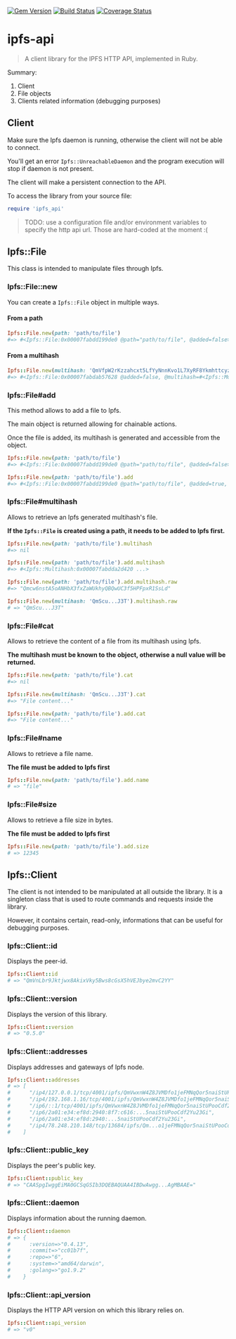 [![Gem Version](https://badge.fury.io/rb/ruby-ipfs-api.svg)](https://badge.fury.io/rb/ruby-ipfs-api)
[![Build Status](https://travis-ci.org/tbenett/ruby-ipfs-api.svg?branch=master)](https://travis-ci.org/tbenett/ruby-ipfs-api)
[![Coverage Status](https://coveralls.io/repos/github/tbenett/ruby-ipfs-api/badge.svg?branch=master)](https://coveralls.io/github/tbenett/ruby-ipfs-api?branch=master)

# ipfs-api

> A client library for the IPFS HTTP API, implemented in Ruby.

Summary:


1. Client
2. File objects
3. Clients related information (debugging purposes)


## Client

Make sure the Ipfs daemon is running, otherwise
the client will not be able to connect.

You'll get an error `Ipfs::UnreachableDaemon` and the program
execution will stop if daemon is not present.

The client will make a persistent connection to the API.

To access the library from your source file:

```ruby
require 'ipfs_api'
```

> TODO: use a configuration file and/or environment variables to specify the http api url. 
Those are hard-coded at the moment :(

## Ipfs::File

This class is intended to manipulate files through Ipfs.

### Ipfs::File::new

You can create a `Ipfs::File` object in multiple ways.

#### From a path

```ruby
Ipfs::File.new(path: 'path/to/file')
#=> #<Ipfs::File:0x00007fabdd199de0 @path="path/to/file", @added=false>
```

#### From a multihash

```ruby
Ipfs::File.new(multihash: 'QmVfpW2rKzzahcxt5LfYyNnnKvo1L7XyRF8Ykmhttcyztv')
#=> #<Ipfs::File:0x00007fabdab57628 @added=false, @multihash=#<Ipfs::Multihash:0x00007fabdab57510 ....>>
```

### Ipfs::File#add

This method allows to add a file to Ipfs.

The main object is returned allowing for chainable actions.

Once the file is added, its multihash is generated and accessible from the object.

```ruby
Ipfs::File.new(path: 'path/to/file')
#=> #<Ipfs::File:0x00007fabdd199de0 @path="path/to/file", @added=false>

Ipfs::File.new(path: 'path/to/file').add
#=> #<Ipfs::File:0x00007fabdd199de0 @path="path/to/file", @added=true, @multihash=...>
```

### Ipfs::File#multihash

Allows to retrieve an Ipfs generated multihash's file.

**If the `Ipfs::File` is created using a path, it needs to be added to Ipfs first.**

```ruby
Ipfs::File.new(path: 'path/to/file').multihash
#=> nil
```

```ruby
Ipfs::File.new(path: 'path/to/file').add.multihash
#=> #<Ipfs::Multihash:0x00007fabdda2d420 ...>

Ipfs::File.new(path: 'path/to/file').add.multihash.raw
#=> "Qmcw6nstA5oANHbX3fxZaWUkhyQBQwUC3f5HPFpxR1SsLd"

Ipfs::File.new(multihash: 'QmScu...J3T').multihash.raw
# => "QmScu...J3T"
```

### Ipfs::File#cat

Allows to retrieve the content of a file from its multihash using Ipfs.

**The multihash must be known to the object, otherwise a null value will be returned.**

```ruby
Ipfs::File.new(path: 'path/to/file').cat
#=> nil
```

```ruby
Ipfs::File.new(multihash: 'QmScu...J3T').cat
#=> "File content..."

Ipfs::File.new(path: 'path/to/file').add.cat
#=> "File content..."
```

### Ipfs::File#name

Allows to retrieve a file name.

**The file must be added to Ipfs first**

```ruby
Ipfs::File.new(path: 'path/to/file').add.name
# => "file"
```

### Ipfs::File#size

Allows to retrieve a file size in bytes.

**The file must be added to Ipfs first**

```ruby
Ipfs::File.new(path: 'path/to/file').add.size
# => 12345
```


## Ipfs::Client
The client is not intended to be manipulated at all outside the library. It is a singleton class that is used to route commands and requests inside the library.

However, it contains certain, read-only, informations that can be useful for debugging purposes.

### Ipfs::Client::id
Displays the peer-id.

```ruby
Ipfs::Client::id
# => "QmVnLbr9Jktjwx8AkixVky5Bws8cGsX5hVEJbye2mvC2YY"
```

### Ipfs::Client::version
Displays the version of this library.

```ruby
Ipfs::Client::version
# => "0.5.0"
```

### Ipfs::Client::addresses
Displays addresses and gateways of Ipfs node.

```ruby
Ipfs::Client::addresses
# => [
#      "/ip4/127.0.0.1/tcp/4001/ipfs/QmVwxnW4Z8JVMDfo1jeFMNqQor5naiStUPooCdf2Yu23Gi",
#      "/ip4/192.168.1.16/tcp/4001/ipfs/QmVwxnW4Z8JVMDfo1jeFMNqQor5naiStUPooCdf2Yu23Gi",
#      "/ip6/::1/tcp/4001/ipfs/QmVwxnW4Z8JVMDfo1jeFMNqQor5naiStUPooCdf2Yu23Gi",
#      "/ip6/2a01:e34:ef8d:2940:8f7:c616:...5naiStUPooCdf2Yu23Gi",
#      "/ip6/2a01:e34:ef8d:2940:...5naiStUPooCdf2Yu23Gi",
#      "/ip4/78.248.210.148/tcp/13684/ipfs/Qm...o1jeFMNqQor5naiStUPooCdf2Yu23Gi"
#    ]
```

### Ipfs::Client::public_key
Displays the peer's public key.

```ruby
Ipfs::Client::public_key
# => "CAASpgIwggEiMA0GCSqGSIb3DQEBAQUAA4IBDwAwgg...AgMBAAE="
```

### Ipfs::Client::daemon
Displays information about the running daemon.

```ruby
Ipfs::Client::daemon
# => {
#      :version=>"0.4.13",
#      :commit=>"cc01b7f",
#      :repo=>"6",
#      :system=>"amd64/darwin",
#      :golang=>"go1.9.2"
#    }
```

### Ipfs::Client::api_version
Displays the HTTP API version on which this library relies on.

```ruby
Ipfs::Client::api_version
# => "v0"
```